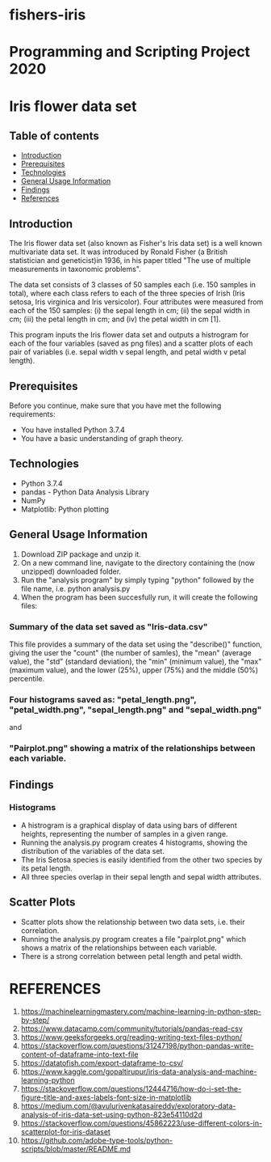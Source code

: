 # fishers-iris
# Programming and Scripting Project 2020

# Iris flower data set

## Table of contents
* [Introduction](#introduction)
* [Prerequisites](#prerequisites)
* [Technologies](#technologies)
* [General Usage Information](#general_usage_information)
* [Findings](#findings)
* [References](#references)



## Introduction

The Iris flower data set (also known as Fisher's Iris data set) is a well known multivariate data set. It was introduced by Ronald Fisher (a British statistician and geneticist)in 1936, in his paper titled "The use of multiple measurements in taxonomic problems". 

The data set consists of 3 classes of 50 samples each (i.e. 150 samples in total), where each class refers to each of the three species of Irish (Iris setosa, Iris virginica and Iris versicolor). Four attributes were measured from each of the 150 samples: (i) the sepal length in cm; (ii) the sepal width in cm; (iii) the petal length in cm; and (iv) the petal width in cm [1].

This program inputs the Iris flower data set and outputs a histrogram for each of the four variables (saved as png files) and a scatter plots of each pair of variables (i.e. sepal width v sepal length, and petal width v petal length).

## Prerequisites

Before you continue, make sure that you have met the following requirements:
* You have installed Python 3.7.4
* You have a basic understanding of graph theory.

## Technologies

- Python 3.7.4
- pandas - Python Data Analysis Library
- NumPy
- Matplotlib: Python plotting 

## General Usage Information
1. Download ZIP package and unzip it.
2. On a new command line, navigate to the directory containing the (now unzipped) downloaded folder.
3. Run the "analysis program" by simply typing "python" followed by the file name, i.e. python analysis.py
4. When the program has been succesfully run, it will create the following files:

### Summary of the data set saved as "Iris-data.csv"

This file provides a summary of the data set using the "describe()" function, giving the user the "count" (the number of samles), the "mean" (average value), the "std" (standard deviation), the "min" (minimum value), the "max" (maximum value), and the lower (25%), upper (75%) and the middle (50%) percentile.

### Four histograms saved as: "petal_length.png", "petal_width.png", "sepal_length.png" and "sepal_width.png"

and

### "Pairplot.png" showing a matrix of the relationships between each variable. 


## Findings 

### Histograms
* A histrogram is a graphical display of data using bars of different heights, representing the number of samples in a given range.
* Running the analysis.py program creates 4 histograms, showing the distribution of the variables of the data set.
* The Iris Setosa species is easily identified from the other two species by its petal length.
* All three species overlap in their sepal length and sepal width attributes.

## Scatter Plots
* Scatter plots show the relationship between two data sets, i.e. their correlation.
* Running the analysis.py program creates a file "pairplot.png" which shows a matrix of the relationships between each variable.
* There is a strong correlation between petal length and petal width.









# REFERENCES
1. https://machinelearningmastery.com/machine-learning-in-python-step-by-step/
2. https://www.datacamp.com/community/tutorials/pandas-read-csv
3. https://www.geeksforgeeks.org/reading-writing-text-files-python/
4. https://stackoverflow.com/questions/31247198/python-pandas-write-content-of-dataframe-into-text-file
5. https://datatofish.com/export-dataframe-to-csv/
6. https://www.kaggle.com/gopaltirupur/iris-data-analysis-and-machine-learning-python
7. https://stackoverflow.com/questions/12444716/how-do-i-set-the-figure-title-and-axes-labels-font-size-in-matplotlib
8. https://medium.com/@avulurivenkatasaireddy/exploratory-data-analysis-of-iris-data-set-using-python-823e54110d2d
9. https://stackoverflow.com/questions/45862223/use-different-colors-in-scatterplot-for-iris-dataset
10. https://github.com/adobe-type-tools/python-scripts/blob/master/README.md
